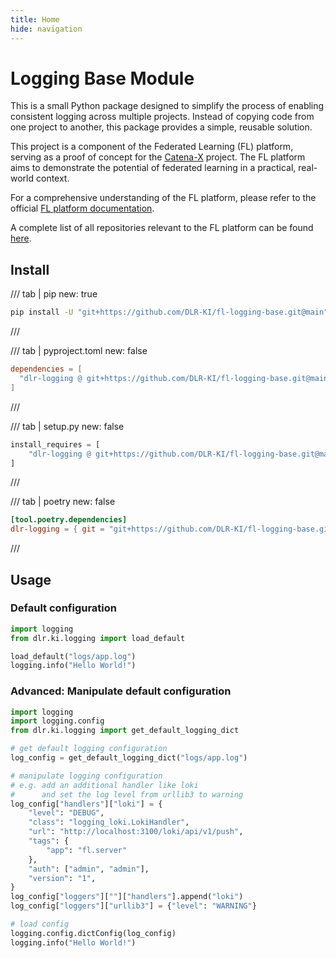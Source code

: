 ```yaml
---
title: Home
hide: navigation
---
```


<!-- markdownlint-disable-next-line MD025 -->
# Logging Base Module

This is a small Python package designed to simplify the process of enabling consistent logging across multiple projects.
Instead of copying code from one project to another, this package provides a simple, reusable solution.

This project is a component of the Federated Learning (FL) platform, serving as a proof of concept for the [Catena-X](https://catena-x.net/en) project.
The FL platform aims to demonstrate the potential of federated learning in a practical, real-world context.

For a comprehensive understanding of the FL platform, please refer to the official [FL platform documentation](https://dlr-ki.github.io/fl-documentation).

A complete list of all repositories relevant to the FL platform can be found [here](https://dlr-ki.github.io/fl-documentation#repositories).

## Install

/// tab | pip
    new: true

```bash
pip install -U "git+https://github.com/DLR-KI/fl-logging-base.git@main"
```

///

/// tab | pyproject.toml
    new: false

```toml
dependencies = [
  "dlr-logging @ git+https://github.com/DLR-KI/fl-logging-base.git@main",
]
```

///

/// tab | setup.py
    new: false

```python
install_requires = [
    "dlr-logging @ git+https://github.com/DLR-KI/fl-logging-base.git@main",
]
```

///

/// tab | poetry
    new: false

```toml
[tool.poetry.dependencies]
dlr-logging = { git = "git+https://github.com/DLR-KI/fl-logging-base.git", branch = "main" }
```

///

## Usage

### Default configuration

```python
import logging
from dlr.ki.logging import load_default

load_default("logs/app.log")
logging.info("Hello World!")
```

### Advanced: Manipulate default configuration

```python
import logging
import logging.config
from dlr.ki.logging import get_default_logging_dict

# get default logging configuration
log_config = get_default_logging_dict("logs/app.log")

# manipulate logging configuration
# e.g. add an additional handler like loki
#      and set the log level from urllib3 to warning
log_config["handlers"]["loki"] = {
    "level": "DEBUG",
    "class": "logging_loki.LokiHandler",
    "url": "http://localhost:3100/loki/api/v1/push",
    "tags": {
        "app": "fl.server"
    },
    "auth": ["admin", "admin"],
    "version": "1",
}
log_config["loggers"][""]["handlers"].append("loki")
log_config["loggers"]["urllib3"] = {"level": "WARNING"}

# load config
logging.config.dictConfig(log_config)
logging.info("Hello World!")
```
